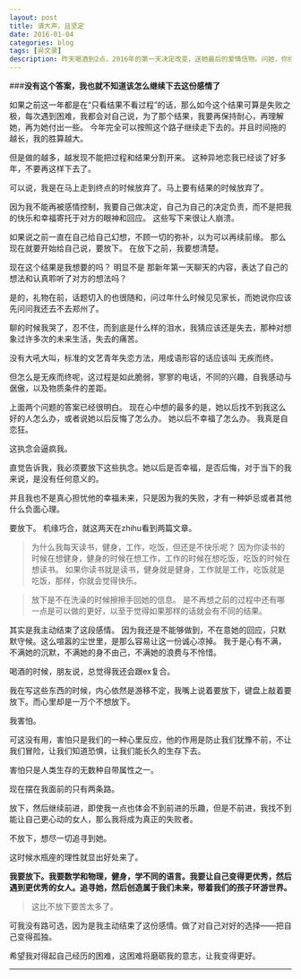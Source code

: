 ```yaml
---
layout: post
title: 请大声，且坚定
date: 2016-01-04
categories: blog
tags: [异文录]
description: 昨天喝酒到2点，2016年的第一天决定改变，送她最后的爱情信物。问她，你终究还是没有把幸福托付给我，你给不了我要的答案，我要的答案是，大声坚定的说，我愿意。
---
```


###**没有这个答案，我也就不知道该怎么继续下去这份感情了**

如果之前这一年都是在“只看结果不看过程”的话，那么如今这个结果可算是失败之极，每次遇到困难，我都会对自己说，为了那个结果，我要再保持耐心，再理解她，再为她付出一些。 今年完全可以按照这个路子继续走下去的。并且时间拖的越长，我的胜算越大。 

但是做的越多，越发现不能把过程和结果分割开来。 这种异地恋我已经谈了好多年，不要再这样下去了。 

可以说，我是在马上走到终点的时候放弃了。马上要有结果的时候放弃了。 

因为我不能再被感情控制，我要自己做决定，自己为自己的决定负责，而不是把我的快乐和幸福寄托于对方的眼神和回应。 这些写下来很让人崩溃。

如果说之前一直在自己给自己幻想，不顾一切的弥补，以为可以再续前缘。 那么现在就要开始给自己说，要放下。 在放下之前，我要想清楚。 

现在这个结果是我想要的吗？ 明显不是 那新年第一天聊天的内容，表达了自己的想法和认真聆听了对方的想法吗？ 

是的，礼物在前，话题切入的也很随和，问过年什么时候见见家长，而她说你应该先问问我还去不去郑州了。 

聊的时候我哭了，忍不住，而到底是什么样的泪水，我猜应该还是失去，那种对想象过许多次的未来生活，失去的痛苦。 

没有大吼大叫，标准的文艺青年失恋方法，用成语形容的话应该叫 无疾而终。 

但怎么是无疾而终呢，这过程是如此脆弱，寥寥的电话，不同的兴趣，自我感动与倨傲，以及物质条件的差距。

上面两个问题的答案已经很明白。 现在心中想的最多的是，她以后找不到我这么好的人怎么办，或者说她以后反悔了怎么办。 她以后不幸福了怎么办。 我真是自恋狂。

这执念会逼疯我。

直觉告诉我，我必须要放下这些执念。她以后是否幸福，是否后悔，对于当下的我来说，是没有任何意义的。

并且我也不是真心担忧他的幸福未来，只是因为我的失败，才有一种妒忌或者其他什么负面心理。

要放下。 机缘巧合，就这两天在zhihu看到两篇文章。

>为什么我每天读书，健身，工作，吃饭，但还是不快乐呢？ 因为你读书的时候在想健身，健身的时候在想工作，工作的时候在想吃饭，吃饭的时候在想读书。 如果你读书就是读书，健身就是健身，工作就是工作，吃饭就是吃饭，那样，你就会觉得快乐。

>放下是不在洗澡的时候擦擦手回她的信息。 是不再想之前的过程中还有哪一点是可以做的更好，以至于觉得如果那样的话就会有不同的结果。

其实是我主动结束了这段感情。 因为我还是不能够做到，不在意她的回应，只默默守候。这么喧嚣的尘世里，是那么容易让这一份诚心凉掉。 我于是心有不满，不满她的沉默，不满她的身不由己，不满她的浪费与不怜惜。

喝酒的时候，朋友说，总觉得我还会跟ex复合。

我在写这些东西的时候，内心依然是游移不定，我嘴上说着要放下，键盘上敲着要放下。而心里却是一万个不想放下。

我害怕。

可这没有用，害怕只是我们的一种心里反应，他的作用是防止我们犹豫不前，不让我们冒险，让我们知道恐惧，让我们能长久的生存下去。

害怕只是人类生存的无数种自带属性之一。

现在摆在我面前的只有两条路。

放下，然后继续前进，即使我一点也体会不到前进的乐趣，但是不前进，我找不到能让自己更心动的女人，那么我将成为真正的失败者。

不放下，想尽一切追寻到她。

这时候水瓶座的理性就显出好处来了。

**我要放下。我要数学和物理，健身，学不同的语言。我要让自己变得更优秀，然后遇到更优秀的女人。追寻她，然后创造属于我们未来，带着我们的孩子环游世界。**

>这比不放下要苦太多了。

可我没有路可选，因为是我主动结束了这份感情。做了对自己对好的选择——把自己变得孤独。

希望我对得起自己经历的困难，这困难将磨砺我的意志，让我变得更好。

----


